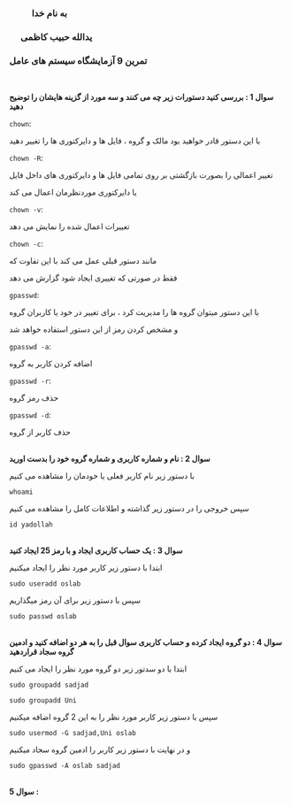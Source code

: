 ### &emsp; &emsp; به نام خدا ###
### &emsp; یدالله حبیب کاظمی ###
### تمرین 9 آزمایشگاه سیستم های عامل ###
<br>

__سوال 1 : بررسی کنید دستورات زیر چه می کنند و سه مورد از گزینه هایشان را توضیح دهید__

`chown`:

با این دستور قادر خواهید بود مالک و گروه ، فایل ها و دایرکتوری ها را تغییر دهید

`chown -R`:

تغییر اعمالی را بصورت بازگشتی بر روی تمامی فایل ها و دایرکتوری های داخل فایل

یا دایرکتوری موردنظرمان اعمال می کند

`chown -v`:

تغییرات اعمال شده را نمایش می دهد

`chown -c`:

مانند دستور قبلی عمل می کند با این تفاوت که 

فقط در صورتی که تغییری ایجاد شود گزارش می دهد

`gpasswd`:

با این دستور میتوان گروه ها را مدیریت کرد ، برای تغییر در خود یا کاربران گروه 

و مشخص کردن رمز از این دستور استفاده خواهد شد

`gpasswd -a`:

اضافه کردن کاربر به گروه

`gpasswd -r`:

حذف رمز گروه 

`gpasswd -d`:

حذف کاربر از گروه
<br><br>

__سوال 2 : نام و شماره کاربری و شماره گروه خود را بدست اورید__

با دستور زیر نام کاربر فعلی یا خودمان را مشاهده می کنیم

`whoami`

سپس خروجی را در دستور زیر گذاشته و اطلاعات کامل را مشاهده می کنیم 

`id yadollah`
<br><br>

__سوال 3 : یک حساب کاربری ایجاد و با رمز 25 ایجاد کنید__

ابتدا با دستور زیر کاربر مورد نظر را ایجاد میکنیم

`sudo useradd oslab`

سپس با دستور زیر برای آن رمز میگذاریم

`sudo passwd oslab`
<br><br>

__سوال 4 : دو گروه ایجاد کرده و حساب کاربری سوال قبل را به هر دو اضافه کنید و ادمین گروه سجاد قراردهید__

ابتدا با دو سدتور زیر دو گروه مورد نظر را ایجاد می کنیم

`sudo groupadd sadjad`

`sudo groupadd Uni`

سپس با دستور زیر کاربر مورد نظر را به این 2 گروه اضافه میکنیم

`sudo usermod -G sadjad,Uni oslab`

و در نهایت با دستور زیر کاربر را ادمین گروه سجاد میکنیم

`sudo gpasswd -A oslab sadjad`
<br><br>

__سوال 5 :__
